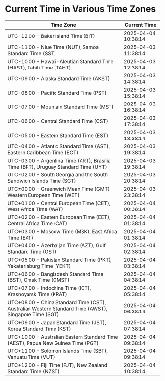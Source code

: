 # Current Time in Various Time Zones

| Time Zone | Current Time |
|-----------|--------------|
| UTC-12:00 - Baker Island Time (BIT) | 2025-04-04 10:38:14 |
| UTC-11:00 - Niue Time (NUT), Samoa Standard Time (SST) | 2025-04-03 11:38:14 |
| UTC-10:00 - Hawaii-Aleutian Standard Time (HAST), Tahiti Time (TAHT) | 2025-04-03 12:38:14 |
| UTC-09:00 - Alaska Standard Time (AKST) | 2025-04-03 14:38:14 |
| UTC-08:00 - Pacific Standard Time (PST) | 2025-04-03 15:38:14 |
| UTC-07:00 - Mountain Standard Time (MST) | 2025-04-03 16:38:14 |
| UTC-06:00 - Central Standard Time (CST) | 2025-04-03 17:38:14 |
| UTC-05:00 - Eastern Standard Time (EST) | 2025-04-03 18:38:14 |
| UTC-04:00 - Atlantic Standard Time (AST), Eastern Caribbean Time (ECT) | 2025-04-03 19:38:14 |
| UTC-03:00 - Argentina Time (ART), Brasília Time (BRT), Uruguay Standard Time (UYT) | 2025-04-03 19:38:14 |
| UTC-02:00 - South Georgia and the South Sandwich Islands Time (SGT) | 2025-04-03 20:38:14 |
| UTC±00:00 - Greenwich Mean Time (GMT), Western European Time (WET) | 2025-04-03 23:38:14 |
| UTC+01:00 - Central European Time (CET), West Africa Time (WAT) | 2025-04-04 00:38:14 |
| UTC+02:00 - Eastern European Time (EET), Central Africa Time (CAT) | 2025-04-04 01:38:14 |
| UTC+03:00 - Moscow Time (MSK), East Africa Time (EAT) | 2025-04-04 01:38:14 |
| UTC+04:00 - Azerbaijan Time (AZT), Gulf Standard Time (GST) | 2025-04-04 02:38:14 |
| UTC+05:00 - Pakistan Standard Time (PKT), Yekaterinburg Time (YEKT) | 2025-04-04 03:38:14 |
| UTC+06:00 - Bangladesh Standard Time (BST), Omsk Time (OMST) | 2025-04-04 04:38:14 |
| UTC+07:00 - Indochina Time (ICT), Krasnoyarsk Time (KRAT) | 2025-04-04 05:38:14 |
| UTC+08:00 - China Standard Time (CST), Australian Western Standard Time (AWST), Singapore Time (SGT) | 2025-04-04 06:38:14 |
| UTC+09:00 - Japan Standard Time (JST), Korea Standard Time (KST) | 2025-04-04 07:38:14 |
| UTC+10:00 - Australian Eastern Standard Time (AEST), Papua New Guinea Time (PGT) | 2025-04-04 09:38:14 |
| UTC+11:00 - Solomon Islands Time (SBT), Vanuatu Time (VUT) | 2025-04-04 09:38:14 |
| UTC+12:00 - Fiji Time (FJT), New Zealand Standard Time (NZST) | 2025-04-04 10:38:14 |
